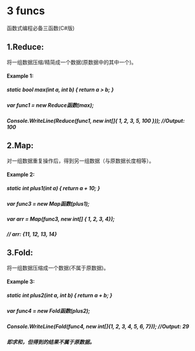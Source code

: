 # 3 funcs
函数式编程必备三函数(C#版)
## 1.Reduce:
将一组数据压缩/精简成一个数据(原数据中的其中一个)。
#### Example 1:
  ##### static bool max(int a, int b) { return a > b; }
  ##### var func1 = new Reduce函数<int>(max);
  ##### Console.WriteLine(Reduce<int>(func1, new int[]{ 1, 2, 3, 5, 100 })); //Output: 100
## 2.Map:
对一组数据重复操作后，得到另一组数据（与原数据长度相等）。
#### Example 2:
  ##### static int plus1(int a) { return a + 10; }
  ##### var func3 = new Map函数<int>(plus1);
  ##### var arr = Map<int>(func3, new int[] { 1, 2, 3, 4});
  ##### // arr: {11, 12, 13, 14}
## 3.Fold:
将一组数据压缩成一个数据(不属于原数据)。
#### Example 3:
  ##### static int plus2(int a, int b) { return a + b; }
  ##### var func4 = new Fold函数<int>(plus2);
  ##### Console.WriteLine(Fold<int>(func4, new int[]{1, 2, 3, 4, 5, 6, 7})); //Output: 29
##### 即求和，但得到的结果不属于原数据。
